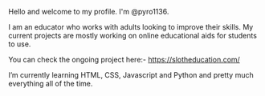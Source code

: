 Hello and welcome to my profile. I'm @pyro1136. 

I am an educator who works with adults looking to improve their skills. My current projects are mostly working on online educational aids for students to use. 

You can check the ongoing project here:- https://slotheducation.com/

I’m currently learning HTML, CSS, Javascript and Python and pretty much everything all of the time.


<!---
pyro1136/pyro1136 is a ✨ special ✨ repository because its `README.md` (this file) appears on your GitHub profile.
You can click the Preview link to take a look at your changes.
--->
